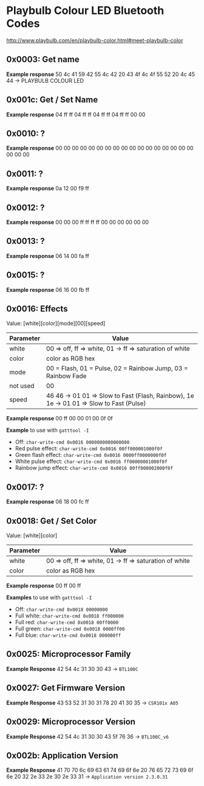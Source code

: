 Playbulb Colour LED Bluetooth Codes
===================================

http://www.playbulb.com/en/playbulb-color.html#meet-playbulb-color

0x0003: Get name
----------------
**Example response**
50 4c 41 59 42 55 4c 42 20 43 4f 4c 4f 55 52 20 4c 45 44 -> PLAYBULB COLOUR LED

0x001c: Get / Set Name
----------------------
**Example response**
04 ff ff 04 ff ff 04 ff ff 04 ff ff 00 00


0x0010: ?
---------
**Example response**
00 00 00 00 00 00 00 00 00 00 00 00 00 00 00 00 00 00 00 00


0x0011: ?
---------
**Example response**
0a 12 00 f9 ff


0x0012: ?
---------
**Example response**
00 00 00 ff ff ff ff 00 00 00 00 00 00


0x0013: ?
---------
**Example response**
06 14 00 fa ff


0x0015: ?
---------
**Example response**
06 16 00 fb ff


0x0016: Effects
---------------
Value: [white][color][mode][00][speed]

Parameter | Value
--------- | -------------
white     | 00 => off, ff => white, 01 -> ff => saturation of white
color     | color as RGB hex
mode      | 00 = Flash, 01 = Pulse, 02 = Rainbow Jump, 03 = Rainbow Fade
not used  | 00
speed     | 46 46 -> 01 01 => Slow to Fast (Flash, Rainbow), 1e 1e -> 01 01 => Slow to Fast (Pulse)

**Example response**
00 ff 00 00 01 00 0f 0f

**Example** to use with `gatttool -I`
- Off: `char-write-cmd 0x0016 0000000000000000`
- Red pulse effect: `char-write-cmd 0x0016 00ff000001000f0f`
- Green flash effect: `char-write-cmd 0x0016 0000ff0000000f0f`
- White pulse effect: `char-write-cmd 0x0016 ff00000001000f0f`
- Rainbow jump effect: `char-write-cmd 0x0016 00ff000002000f0f`

0x0017: ?
---------
**Example response**
06 18 00 fc ff

0x0018: Get / Set Color
-----------------------
Value: [white][color]

Parameter | Value
--------- | -------------
white     | 00 => off, ff => white, 01 -> ff => saturation of white
color     | color as RGB hex

**Example response**
00 ff 00 ff

**Examples** to use with `gatttool -I`
- Off: `char-write-cmd 0x0018 00000000`
- Full white: `char-write-cmd 0x0018 ff000000`
- Full red: `char-write-cmd 0x0018 00ff0000`
- Full green: `char-write-cmd 0x0018 0000ff00`
- Full blue: `char-write-cmd 0x0018 000000ff`


0x0025: Microprocessor Family
-----------------------------
**Example Response**
42 54 4c 31 30 30 43 -> `BTL100C`


0x0027: Get Firmware Version
----------------------------
**Example Response**
43 53 52 31 30 31 78 20 41 30 35 -> `CSR101x A05`


0x0029: Microprocessor Version
------------------------------
**Example Response**
42 54 4c 31 30 30 43 5f 76 36 -> `BTL100C_v6`


0x002b: Application Version
---------------------------
**Example Response**
41 70 70 6c 69 63 61 74 69 6f 6e 20 76 65 72 73 69 6f 6e 20 32 2e 33 2e 30 2e 33 31 -> `Application version 2.3.0.31`

